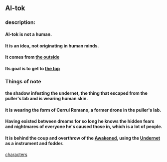 ## Al-tok

### description:
#### Al-tok is not a human.
#### It is an idea, not originating in human minds.
#### It comes from  [the outside](/namshubettulpa/world/the-outside.md)
#### Its goal is to get to  [the top](/namshubettulpa/world/the-top.md)


### Things of note
#### the shadow infesting the undernet, the thing that escaped from the puller's lab and is wearing human skin.
#### it is wearing the form of Cerrul Romano, a former drone in the puller's lab.
#### Having existed between dreams for so long he knows the hidden fears and nightmares of everyone he's caused those in, which is a lot of people.
#### It is behind the coup and overthrow of the  [Awakened](/namshubettulpa/world/the-awakened.md), using the [Undernet](/namshubettulpa/world/undernet.md) as a instrument and fodder.

[characters](../index.md)